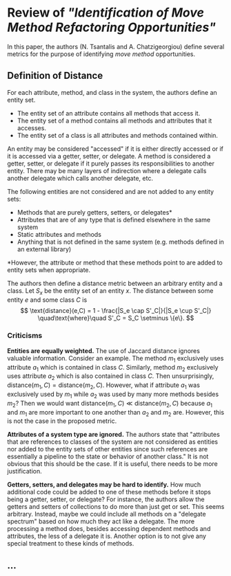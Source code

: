 # Review of *"Identification of Move Method Refactoring Opportunities"*

In this paper, the authors (N. Tsantalis and A. Chatzigeorgiou) define several metrics for the purpose of identifying *move method* opportunities.

## Definition of Distance

For each attribute, method, and class in the system, the authors define an entity set.

- The entity set of an attribute contains all methods that access it.
- The entity set of a method contains all methods and attributes that it accesses.
- The entity set of a class is all attributes and methods contained within.

An entity may be considered "accessed" if it is either directly accessed or if it is accessed via a getter, setter, or delegate. A method is considered a getter, setter, or delegate if it purely passes its responsibilities to another entity. There may be many layers of indirection where a delegate calls another delegate which calls another delegate, etc.

The following entities are not considered and are not added to any entity sets:

- Methods that are purely getters, setters, or delegates*
- Attributes that are of any type that is defined elsewhere in the same system
- Static attributes and methods
- Anything that is not defined in the same system (e.g. methods defined in an external library)

*However, the attribute or method that these methods point to are added to entity sets when appropriate.

The authors then define a distance metric between an arbitrary entity and a class. Let $S_x$ be the entity set of an entity $x$. The distance between some entity $e$ and some class $C$ is
$$
\text{distance}(e,C) = 1 - \frac{|S_e \cap S'_C|}{|S_e \cup S'_C|}
\quad\text{where}\quad
S'_C = S_C \setminus \{e\}.
$$

### Criticisms

**Entities are equally weighted.** The use of Jaccard distance ignores valuable information. Consider an example. The method $m_1$ exclusively uses attribute $a_1$ which is contained in class $C$. Similarly, method $m_2$ exclusively uses attribute $a_2$ which is also contained in class $C$. Then unsurprisingly, $\text{distance}(m_1,C) = \text{distance}(m_2,C)$. However, what if attribute $a_1$ was exclusively used by $m_1$ while $a_2$ was used by many more methods besides $m_2$? Then we would want $\text{distance}(m_1,C) \ll \text{distance}(m_2,C)$ because $a_1$ and $m_1$ are more important to one another than $a_2$ and $m_2$ are. However, this is not the case in the proposed metric.

**Attributes of a system type are ignored.** The authors state that "attributes that are references to classes of the system are not considered as entities nor added to the entity sets of other entities since such references are essentially a pipeline to the state or behavior of another class." It is not obvious that this should be the case. If it is useful, there needs to be more justification.

**Getters, setters, and delegates may be hard to identify.** How much additional code could be added to one of these methods before it stops being a getter, setter, or delegate? For instance, the authors allow the getters and setters of collections to do more than just get or set. This seems arbitrary. Instead, maybe we could include all methods on a "delegate spectrum" based on how much they act like a delegate. The more processing a method does, besides accessing dependent methods and attributes, the less of a delegate it is. Another option is to not give any special treatment to these kinds of methods.

## ...


